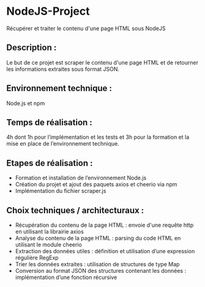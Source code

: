 # NodeJS-Project
 Récupérer et traiter le contenu d'une page HTML sous NodeJS

## Description :
 Le but de ce projet est scraper le contenu d'une page HTML et de retourner les informations extraites sous format JSON.

## Environnement technique :  
 Node.js et npm

## Temps de réalisation : 
 4h dont 1h pour l’implémentation et les tests et 3h pour la formation et la mise en place de l’environnement technique.

## Etapes de réalisation :
 * Formation et installation de l’environnement Node.js 
 * Création du projet et ajout des paquets axios et cheerio via npm
 * Implémentation du fichier scraper.js

## Choix techniques / architecturaux :
 * Récupération du contenu de la page HTML : envoie d'une requête http en utilisant la librairie axios
 * Analyse du contenu de la page HTML : parsing  du code HTML en utilisant le module cheerio
 * Extraction des données utiles : définition et utilisation d’une expression régulière RegExp
 * Trier les données extraites : utilisation de structures de type Map
 * Conversion au format JSON des structures contenant les données : implémentation d’une fonction récursive

